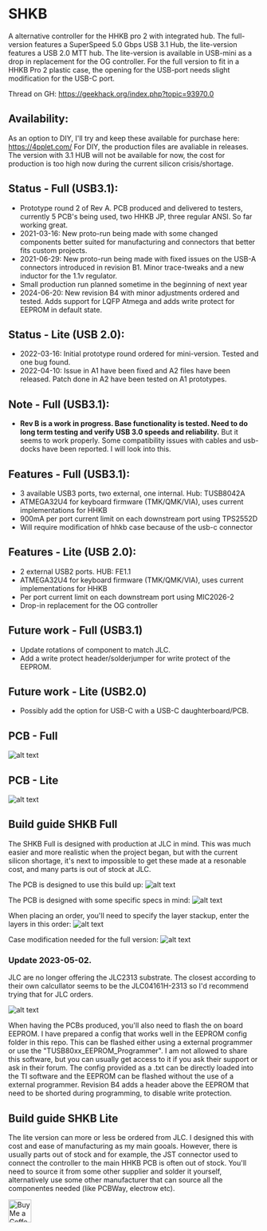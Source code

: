 # SHKB
A alternative controller for the HHKB pro 2 with integrated hub. The full-version features a SuperSpeed 5.0 Gbps USB 3.1 Hub, the lite-version features a USB 2.0 MTT hub. The lite-version is available in USB-mini as a drop in replacement for the OG controller. For the full version to fit in a HHKB Pro 2 plastic case, the opening for the USB-port needs slight modification for the USB-C port.

Thread on GH: https://geekhack.org/index.php?topic=93970.0

## Availability:
As an option to DIY, I'll try and keep these available for purchase here: https://4pplet.com/ For DIY, the production files are avaliable in releases. The version with 3.1 HUB will not be available for now, the cost for production is too high now during the current silicon crisis/shortage.

## Status - Full (USB3.1):
- Prototype round 2 of Rev A. PCB produced and delivered to testers, currently 5 PCB's being used, two HHKB JP, three regular ANSI. So far working great.
- 2021-03-16: New proto-run being made with some changed components better suited for manufacturing and connectors that better fits custom projects.
- 2021-06-29: New proto-run being made with fixed issues on the USB-A connectors introduced in revision B1. Minor trace-tweaks and a new inductor for the 1.1v regulator.
- Small production run planned sometime in the beginning of next year
- 2024-06-20: New revision B4 with minor adjustments ordered and tested. Adds support for LQFP Atmega and adds write protect for EEPROM in default state.

## Status - Lite (USB 2.0):
- 2022-03-16: Initial prototype round ordered for mini-version. Tested and one bug found. 
- 2022-04-10: Issue in A1 have been fixed and A2 files have been released. Patch done in A2 have been tested on A1 prototypes.

## **Note - Full (USB3.1):**
- **Rev B is a work in progress. Base functionality is tested. Need to do long term testing and verify USB 3.0 speeds and reliability.** But it seems to work properly. Some compatibility issues with cables and usb-docks have been reported. I will look into this.

## Features - Full (USB3.1):
- 3 available USB3 ports, two external, one internal. Hub: TUSB8042A
- ATMEGA32U4 for keyboard firmware (TMK/QMK/VIA), uses current implementations for HHKB
- 900mA per port current limit on each downstream port using TPS2552D
- Will require modification of hhkb case because of the usb-c connector

## Features - Lite (USB 2.0):
- 2 external USB2 ports. HUB: FE1.1
- ATMEGA32U4 for keyboard firmware (TMK/QMK/VIA), uses current implementations for HHKB
- Per port current limit on each downstream port using MIC2026-2
- Drop-in replacement for the OG controller

## Future work - Full (USB3.1)
- Update rotations of component to match JLC.
- Add a write protect header/solderjumper for write protect of the EEPROM.

## Future work - Lite (USB2.0)
- Possibly add the option for USB-C with a USB-C daughterboard/PCB.

## PCB - Full
![alt text](./readme-images/shkb_b4.jpg "Altium 3D")

## PCB - Lite
![alt text](./readme-images/shkb_lite_mini_a2.jpg "Altium 3D")

## Build guide SHKB Full
The SHKB Full is designed with production at JLC in mind. This was much easier and more realistic when the project began, but with the current silicon shortage, it's next to impossible to get these made at a resonable cost, and many parts is out of stock at JLC.

The PCB is designed to use this build up:
![alt text](./readme-images/JLC2313.jpg "JLC2313")

The PCB is designed with some specific specs in mind:
![alt text](./readme-images/JLC_specs.jpg "JLC2313")

When placing an order, you'll need to specify the layer stackup, enter the layers in this order:
![alt text](./readme-images/JLC_stackup.jpg "JLC2313")

Case modification needed for the full version:
![alt text](./readme-images/case_mod_for_full_version.jpg "MOD")

### Update 2023-05-02.
JLC are no longer offering the JLC2313 substrate. The closest according to their own calcullator seems to be the JLC04161H-2313 so I'd recommend trying that for JLC orders.

![alt text](./readme-images/stackup_update.jpg "JLC04161H-2313")

When having the PCBs produced, you'll also need to flash the on board EEPROM. I have prepared a config that works well in the EEPROM config folder in this repo. This can be flashed either using a external programmer or use the "TUSB80xx_EEPROM_Programmer". I am not allowed to share this software, but you can usually get access to it if you ask their support or ask in their forum. The config provided as a .txt can be directly loaded into the TI software and the EEPROM can be flashed without the use of a external programmer. Revision B4 adds a header above the EEPROM that need to be shorted during programming, to disable write protection.

## Build guide SHKB Lite
The lite version can more or less be ordered from JLC. I designed this with cost and ease of manufacturing as my main gooals. However, there is usually parts out of stock and for example, the JST connector used to connect the controller to the main HHKB PCB is often out of stock. You'll need to source it from some other supplier and solder it yourself, alternatively use some other manufacturer that can source all the componentes needed (like PCBWay, electrow etc).


<a href='https://ko-fi.com/4pplet' target='_blank'><img height='35' style='border:0px;height:46px;' src='https://az743702.vo.msecnd.net/cdn/kofi3.png?v=0' border='0' alt='Buy Me a Coffee at ko-fi.com' />
